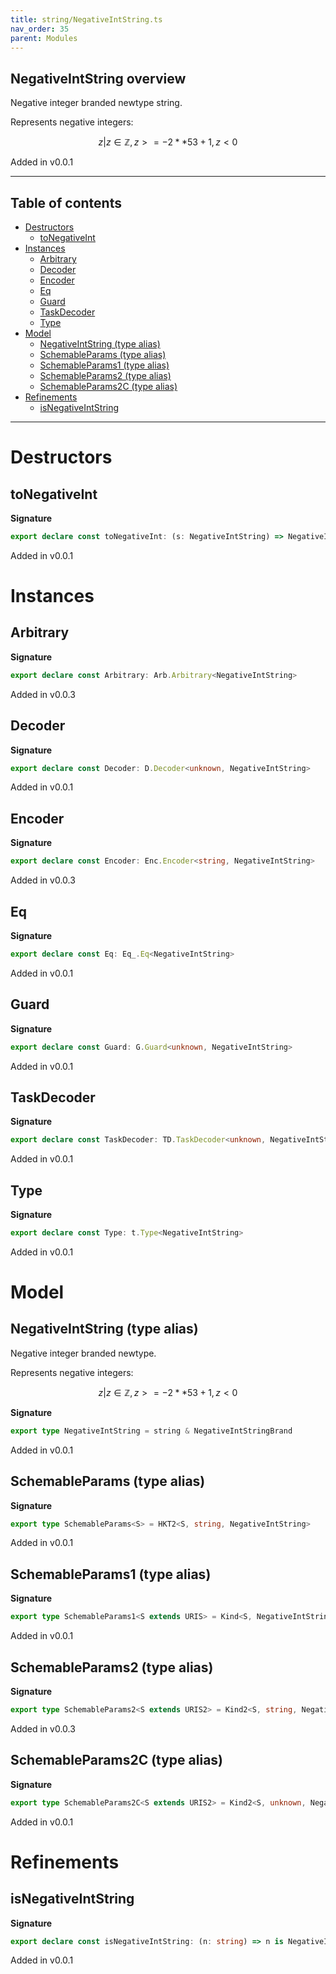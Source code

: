 ```yaml
---
title: string/NegativeIntString.ts
nav_order: 35
parent: Modules
---
```


## NegativeIntString overview

Negative integer branded newtype string.

Represents negative integers:

```math
 { z | z ∈ ℤ, z >= -2 ** 53 + 1, z < 0 }
```

Added in v0.0.1

---

<h2 class="text-delta">Table of contents</h2>

- [Destructors](#destructors)
  - [toNegativeInt](#tonegativeint)
- [Instances](#instances)
  - [Arbitrary](#arbitrary)
  - [Decoder](#decoder)
  - [Encoder](#encoder)
  - [Eq](#eq)
  - [Guard](#guard)
  - [TaskDecoder](#taskdecoder)
  - [Type](#type)
- [Model](#model)
  - [NegativeIntString (type alias)](#negativeintstring-type-alias)
  - [SchemableParams (type alias)](#schemableparams-type-alias)
  - [SchemableParams1 (type alias)](#schemableparams1-type-alias)
  - [SchemableParams2 (type alias)](#schemableparams2-type-alias)
  - [SchemableParams2C (type alias)](#schemableparams2c-type-alias)
- [Refinements](#refinements)
  - [isNegativeIntString](#isnegativeintstring)

---

# Destructors

## toNegativeInt

**Signature**

```ts
export declare const toNegativeInt: (s: NegativeIntString) => NegativeInt.NegativeInt
```

Added in v0.0.1

# Instances

## Arbitrary

**Signature**

```ts
export declare const Arbitrary: Arb.Arbitrary<NegativeIntString>
```

Added in v0.0.3

## Decoder

**Signature**

```ts
export declare const Decoder: D.Decoder<unknown, NegativeIntString>
```

Added in v0.0.1

## Encoder

**Signature**

```ts
export declare const Encoder: Enc.Encoder<string, NegativeIntString>
```

Added in v0.0.3

## Eq

**Signature**

```ts
export declare const Eq: Eq_.Eq<NegativeIntString>
```

Added in v0.0.1

## Guard

**Signature**

```ts
export declare const Guard: G.Guard<unknown, NegativeIntString>
```

Added in v0.0.1

## TaskDecoder

**Signature**

```ts
export declare const TaskDecoder: TD.TaskDecoder<unknown, NegativeIntString>
```

Added in v0.0.1

## Type

**Signature**

```ts
export declare const Type: t.Type<NegativeIntString>
```

Added in v0.0.1

# Model

## NegativeIntString (type alias)

Negative integer branded newtype.

Represents negative integers:

```math
 { z | z ∈ ℤ, z >= -2 ** 53 + 1, z < 0 }
```

**Signature**

```ts
export type NegativeIntString = string & NegativeIntStringBrand
```

Added in v0.0.1

## SchemableParams (type alias)

**Signature**

```ts
export type SchemableParams<S> = HKT2<S, string, NegativeIntString>
```

Added in v0.0.1

## SchemableParams1 (type alias)

**Signature**

```ts
export type SchemableParams1<S extends URIS> = Kind<S, NegativeIntString>
```

Added in v0.0.1

## SchemableParams2 (type alias)

**Signature**

```ts
export type SchemableParams2<S extends URIS2> = Kind2<S, string, NegativeIntString>
```

Added in v0.0.3

## SchemableParams2C (type alias)

**Signature**

```ts
export type SchemableParams2C<S extends URIS2> = Kind2<S, unknown, NegativeIntString>
```

Added in v0.0.1

# Refinements

## isNegativeIntString

**Signature**

```ts
export declare const isNegativeIntString: (n: string) => n is NegativeIntString
```

Added in v0.0.1
